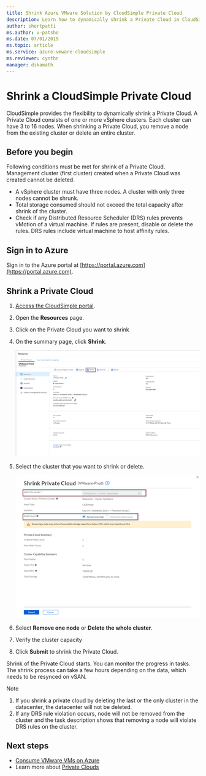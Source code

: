```yaml
--- 
title: Shrink Azure VMware Solution by CloudSimple Private Cloud
description: Learn how to dynamically shrink a Private Cloud in CloudSimple by removing a node from an existing vSphere cluster or removing an entire cluster.
author: shortpatti 
ms.author: v-patsho
ms.date: 07/01/2019 
ms.topic: article 
ms.service: azure-vmware-cloudsimple 
ms.reviewer: cynthn 
manager: dikamath 
---
```


# Shrink a CloudSimple Private Cloud

CloudSimple provides the flexibility to dynamically shrink a Private Cloud.  A Private Cloud consists of one or more vSphere clusters. Each cluster can have 3 to 16 nodes. When shrinking a Private Cloud, you remove a node from the existing cluster or delete an entire cluster. 

## Before you begin

Following conditions must be met for shrink of a Private Cloud.  Management cluster (first cluster) created when a Private Cloud was created cannot be deleted.

* A vSphere cluster must have three nodes.  A cluster with only three nodes cannot be shrunk.
* Total storage consumed should not exceed the total capacity after shrink of the cluster.
* Check if any Distributed Resource Scheduler (DRS) rules prevents vMotion of a virtual machine.  If rules are present, disable or delete the rules.  DRS rules include virtual machine to host affinity rules.

## Sign in to Azure

Sign in to the Azure portal at [https://portal.azure.com](https://portal.azure.com).

## Shrink a Private Cloud

1. [Access the CloudSimple portal](access-cloudsimple-portal.md).

2. Open the **Resources** page.

3. Click on the Private Cloud you want to shrink

4. On the summary page, click **Shrink**.

    ![Shrink private cloud](media/shrink-private-cloud.png)

5. Select the cluster that you want to shrink or delete. 

    ![Shrink private cloud - select cluster](media/shrink-private-cloud-select-cluster.png)

6. Select **Remove one node** or **Delete the whole cluster**. 

7. Verify the cluster capacity

8. Click **Submit** to shrink the Private Cloud.

Shrink of the Private Cloud starts.  You can monitor the progress in tasks.  The shrink process can take a few hours depending on the data, which needs to be resynced on vSAN.

> [!NOTE]
> 1. If you shrink a private cloud by deleting the last or the only cluster in the datacenter, the datacenter will not be deleted.
> 2. If any DRS rule violation occurs, node will not be removed from the cluster and the task description shows that removing a node will violate DRS rules on the cluster.    


## Next steps

* [Consume VMware VMs on Azure](quickstart-create-vmware-virtual-machine.md)
* Learn more about [Private Clouds](cloudsimple-private-cloud.md)
